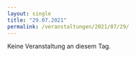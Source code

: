 ```yaml
---
layout: single
title: "29.07.2021"
permalink: /veranstaltungen/2021/07/29/
---
```


Keine Veranstaltung an diesem Tag.
